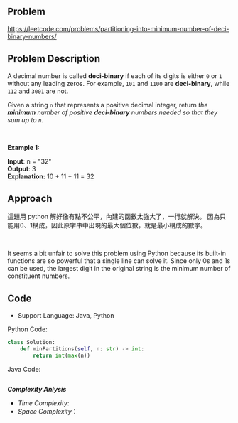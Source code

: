 ## Problem

https://leetcode.com/problems/partitioning-into-minimum-number-of-deci-binary-numbers/

## Problem Description

A decimal number is called **deci-binary** if each of its digits is either `0` or `1` without any leading zeros. For example, `101` and `1100` are **deci-binary**, while `112` and `3001` are not.

Given a string `n` that represents a positive decimal integer, return *the **minimum** number of positive **deci-binary** numbers needed so that they sum up to `n`.*

 </br>

**Example 1:**

**Input**: n = "32"  </br>
**Output**: 3  </br>
**Explanation:** 10 + 11 + 11 = 32



## Approach
這題用 python 解好像有點不公平，內建的函數太強大了，一行就解決。
因為只能用0、1構成，因此原字串中出現的最大個位數，就是最小構成的數字。

<br>

It seems a bit unfair to solve this problem using Python because its built-in functions are so powerful that a single line can solve it. Since only 0s and 1s can be used, the largest digit in the original string is the minimum number of constituent numbers.

## Code

- Support Language: Java, Python

Python Code:

```py
class Solution:
    def minPartitions(self, n: str) -> int:
        return int(max(n))
```

Java Code:

```

```

**_Complexity Anlysis_**

- _Time Complexity_: 
- _Space Complexity_：
